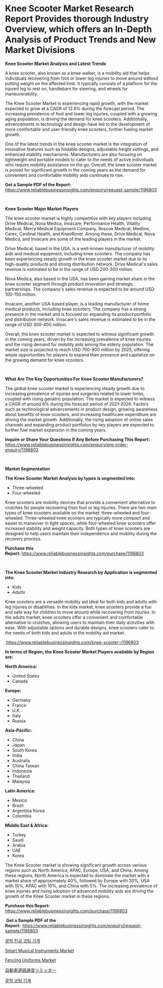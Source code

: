 <p><h1>Knee Scooter Market Research Report Provides thorough Industry Overview, which offers an In-Depth Analysis of Product Trends and New Market Divisions</h1></p><p><strong>Knee Scooter Market Analysis and Latest Trends</strong></p>
<p><p>A knee scooter, also known as a knee walker, is a mobility aid that helps individuals recovering from foot or lower leg injuries to move around without putting weight on the affected limb. It typically consists of a platform for the injured leg to rest on, handlebars for steering, and wheels for maneuverability.</p><p>The Knee Scooter Market is experiencing rapid growth, with the market expected to grow at a CAGR of 12.6% during the forecast period. The increasing prevalence of foot and lower leg injuries, coupled with a growing aging population, is driving the demand for knee scooters. Additionally, advancements in technology and design have led to the development of more comfortable and user-friendly knee scooters, further fueling market growth.</p><p>One of the latest trends in the knee scooter market is the integration of innovative features such as foldable designs, adjustable height settings, and enhanced stability mechanisms. Manufacturers are also focusing on lightweight and portable models to cater to the needs of active individuals who require mobility assistance on the go. Overall, the knee scooter market is poised for significant growth in the coming years as the demand for convenient and comfortable mobility aids continues to rise.</p></p>
<p><strong>Get a Sample PDF of the Report:&nbsp;</strong> <a href="https://www.reliablebusinessinsights.com/enquiry/request-sample/1196803">https://www.reliablebusinessinsights.com/enquiry/request-sample/1196803</a></p>
<p>&nbsp;</p>
<p><strong>Knee Scooter Major Market Players</strong></p>
<p><p>The knee scooter market is highly competitive with key players including Drive Medical, Nova Medica, Invacare, Performance Health, Vitality Medical, Mercy Medical Equipment Company, Roscoe Medical, Medline, Carex, Cardinal Health, and KneeRover. Among these, Drive Medical, Nova Medica, and Invacare are some of the leading players in the market.</p><p>Drive Medical, based in the USA, is a well-known manufacturer of mobility aids and medical equipment, including knee scooters. The company has been experiencing steady growth in the knee scooter market due to its high-quality products and strong distribution network. Drive Medical's sales revenue is estimated to be in the range of USD 200-300 million.</p><p>Nova Medica, also based in the USA, has been gaining market share in the knee scooter segment through product innovation and strategic partnerships. The company's sales revenue is expected to be around USD 100-150 million.</p><p>Invacare, another USA-based player, is a leading manufacturer of home medical products, including knee scooters. The company has a strong presence in the market and is focused on expanding its product portfolio and distribution network. Invacare's sales revenue is estimated to be in the range of USD 300-400 million.</p><p>Overall, the knee scooter market is expected to witness significant growth in the coming years, driven by the increasing prevalence of knee injuries and the rising demand for mobility aids among the elderly population. The market size is projected to reach USD 700-800 million by 2025, offering ample opportunities for players to expand their presence and capitalize on the growing demand for knee scooters.</p></p>
<p>&nbsp;</p>
<p><strong>What Are The Key Opportunities For Knee Scooter Manufacturers?</strong></p>
<p><p>The global knee scooter market is experiencing steady growth due to increasing prevalence of injuries and surgeries related to lower limbs, coupled with rising geriatric population. The market is expected to witness a CAGR of around 6% during the forecast period of 2021-2026. Factors such as technological advancements in product design, growing awareness about benefits of knee scooters, and increasing healthcare expenditure are driving the market growth. Additionally, the rising adoption of online sales channels and expanding product portfolios by key players are expected to further fuel market expansion in the coming years.</p></p>
<p><strong>Inquire or Share Your Questions If Any Before Purchasing This Report:</strong> <a href="https://www.reliablebusinessinsights.com/enquiry/pre-order-enquiry/1196803">https://www.reliablebusinessinsights.com/enquiry/pre-order-enquiry/1196803</a></p>
<p>&nbsp;</p>
<p><strong>Market Segmentation</strong></p>
<p><strong>The Knee Scooter Market Analysis by types is segmented into:</strong></p>
<p><ul><li>Three-wheeled</li><li>Four-wheeled</li></ul></p>
<p><p>Knee scooters are mobility devices that provide a convenient alternative to crutches for people recovering from foot or leg injuries. There are two main types of knee scooters available on the market: three-wheeled and four-wheeled. Three-wheeled knee scooters are typically more compact and easier to maneuver in tight spaces, while four-wheeled knee scooters offer increased stability and weight capacity. Both types of knee scooters are designed to help users maintain their independence and mobility during the recovery process.</p></p>
<p><strong>Purchase this Report:&nbsp;</strong><a href="https://www.reliablebusinessinsights.com/purchase/1196803">https://www.reliablebusinessinsights.com/purchase/1196803</a></p>
<p>&nbsp;</p>
<p><strong>The Knee Scooter Market Industry Research by Application is segmented into:</strong></p>
<p><ul><li>Kids</li><li>Adults</li></ul></p>
<p><p>Knee scooters are a versatile mobility aid ideal for both kids and adults with leg injuries or disabilities. In the kids market, knee scooters provide a fun and safe way for children to move around while recovering from injuries. In the adults market, knee scooters offer a convenient and comfortable alternative to crutches, allowing users to maintain their daily activities with ease. With adjustable options and durable designs, knee scooters cater to the needs of both kids and adults in the mobility aid market.</p></p>
<p><a href="https://www.reliablebusinessinsights.com/knee-scooter-r1196803">&nbsp;https://www.reliablebusinessinsights.com/knee-scooter-r1196803</a></p>
<p><strong>In terms of Region, the Knee Scooter Market Players available by Region are:</strong></p>
<p>
    <p> <strong> North America: </strong>
        <ul>
            <li>United States</li>
            <li>Canada</li>
        </ul>
        </p> 
    <p> <strong> Europe: </strong>
        <ul>
            <li>Germany</li>
            <li>France</li>
            <li>U.K.</li>
            <li>Italy</li>
            <li>Russia</li>
        </ul>
        </p> 
    <p> <strong> Asia-Pacific: </strong>
        <ul>
            <li>China</li>
            <li>Japan</li>
            <li>South Korea</li>
            <li>India</li>
            <li>Australia</li>
            <li>China Taiwan</li>
            <li>Indonesia</li>
            <li>Thailand</li>
            <li>Malaysia</li>
        </ul>
        </p> 
    <p> <strong> Latin America: </strong>
        <ul>
            <li>Mexico</li>
            <li>Brazil</li>
            <li>Argentina Korea</li>
            <li>Colombia</li>
        </ul>
        </p> 
    <p> <strong> Middle East & Africa: </strong>
        <ul>
            <li>Turkey</li>
            <li>Saudi</li>
            <li>Arabia</li>
            <li>UAE</li>
            <li>Korea</li>
        </ul>
    </p>
    </p>
<p><p>The Knee Scooter market is showing significant growth across various regions such as North America, APAC, Europe, USA, and China. Among these regions, North America is expected to dominate the market with a market share of approximately 40%, followed by Europe with 30%, USA with 15%, APAC with 10%, and China with 5%. The increasing prevalence of knee injuries and rising adoption of advanced mobility aids are driving the growth of the Knee Scooter market in these regions.</p></p>
<p><strong>Purchase this Report: </strong><a href="https://www.reliablebusinessinsights.com/purchase/1196803">https://www.reliablebusinessinsights.com/purchase/1196803</a></p>
<p>&nbsp;<strong>Get a Sample PDF of the Report:&nbsp;&nbsp;</strong><a href="https://www.reliablebusinessinsights.com/enquiry/request-sample/1196803">https://www.reliablebusinessinsights.com/enquiry/request-sample/1196803</a></p>
<p><strong></strong></p>
<p><p><a href="https://github.com/KellyLyncyh543964/Market-Research-Report-List-2/blob/main/8637591149344.md">광학 진공 코팅 기계</a></p><p><a href="https://github.com/jaidynmorantestelletmjzya/Market-Research-Report-List-3/blob/main/smart-musical-instruments-market.md">Smart Musical Instruments Market</a></p><p><a href="https://github.com/juniordelafrance/Market-Research-Report-List-3/blob/main/fencing-uniforms-market.md">Fencing Uniforms Market</a></p><p><a href="https://github.com/DudleyFerry/Market-Research-Report-List-1/blob/main/7882091141499.md">自動車道路速度リミッター</a></p><p><a href="https://github.com/rcabello548/Market-Research-Report-List-1/blob/main/2023324149345.md">광학 코팅 기계</a></p></p>